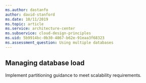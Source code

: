 ```yaml
---
ms.author: dastanfo
author: david-stanford
ms.date: 10/11/2019
ms.topic: article
ms.service: architecture-center
ms.subservice: cloud-design-principles
ms.uid: 5b9914bc-0b30-4867-b62e-91eaa3f68323
ms.assessment_question: Using multiple databases
---
```

## Managing database load

Implement partitioning guidance to meet scalability requirements.
